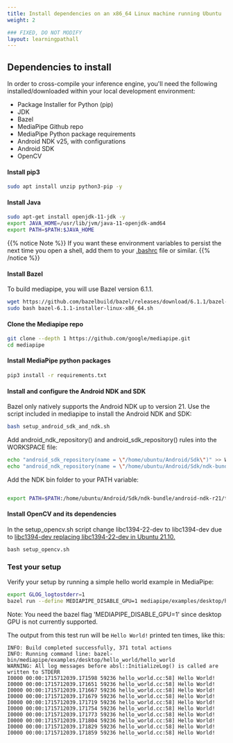 ```yaml
---
title: Install dependencies on an x86_64 Linux machine running Ubuntu
weight: 2

### FIXED, DO NOT MODIFY
layout: learningpathall
---
```


## Dependencies to install

In order to cross-compile your inference engine, you'll need the following installed/downloaded within your local development environment:

* Package Installer for Python (pip)
* JDK
* Bazel
* MediaPipe Github repo
* MediaPipe Python package requirements
* Android NDK v25, with configurations
* Android SDK
* OpenCV

#### Install pip3

```bash
sudo apt install unzip python3-pip -y
```

#### Install Java

```bash
sudo apt-get install openjdk-11-jdk -y
export JAVA_HOME=/usr/lib/jvm/java-11-openjdk-amd64
export PATH=$PATH:$JAVA_HOME
```

{{% notice Note %}}
If you want these environment variables to persist the next time you open a shell, add them to your [.bashrc](https://unix.stackexchange.com/questions/129143/what-is-the-purpose-of-bashrc-and-how-does-it-work) file or similar.
{{% /notice %}}

#### Install Bazel

To build mediapipe, you will use Bazel version 6.1.1.

```bash
wget https://github.com/bazelbuild/bazel/releases/download/6.1.1/bazel-6.1.1-installer-linux-x86_64.sh
sudo bash bazel-6.1.1-installer-linux-x86_64.sh
```

#### Clone the Mediapipe repo


```bash
git clone --depth 1 https://github.com/google/mediapipe.git
cd mediapipe
```

#### Install MediaPipe python packages

```bash
pip3 install -r requirements.txt
```

#### Install and configure the Android NDK and SDK

Bazel only natively supports the Android NDK up to version 21. Use the script included in mediapipe to install the Android NDK and SDK:

```bash
bash setup_android_sdk_and_ndk.sh
```

Add android_ndk_repository() and android_sdk_repository() rules into the WORKSPACE file:

```bash
echo "android_sdk_repository(name = \"/home/ubuntu/Android/Sdk\")" >> WORKSPACE
echo "android_ndk_repository(name = \"/home/ubuntu/Android/Sdk/ndk-bundle/android-ndk-r21\", api_level=21)" >> WORKSPACE
```

Add the NDK bin folder to your PATH variable:

```bash

export PATH=$PATH:/home/ubuntu/Android/Sdk/ndk-bundle/android-ndk-r21/toolchains/llvm/prebuilt/linux-x86_64/bin/

```

#### Install OpenCV and its dependencies

In the setup_opencv.sh script change libc1394-22-dev to libc1394-dev due to [libc1394-dev replacing libc1394-22-dev in Ubuntu 21.10.](https://github.com/ros/rosdistro/issues/34921)

```
bash setup_opencv.sh
```

### Test your setup

Verify your setup by running a simple hello world example in MediaPipe:

```bash
export GLOG_logtostderr=1
bazel run --define MEDIAPIPE_DISABLE_GPU=1 mediapipe/examples/desktop/hello_world:hello_world
```

Note: You need the bazel flag 'MEDIAPIPE_DISABLE_GPU=1' since desktop GPU is not currently supported.

The output from this test run will be ```Hello World!``` printed ten times, like this:

```output
INFO: Build completed successfully, 371 total actions
INFO: Running command line: bazel-bin/mediapipe/examples/desktop/hello_world/hello_world
WARNING: All log messages before absl::InitializeLog() is called are written to STDERR
I0000 00:00:1715712039.171598 59236 hello_world.cc:58] Hello World!
I0000 00:00:1715712039.171651 59236 hello_world.cc:58] Hello World!
I0000 00:00:1715712039.171667 59236 hello_world.cc:58] Hello World!
I0000 00:00:1715712039.171679 59236 hello_world.cc:58] Hello World!
I0000 00:00:1715712039.171719 59236 hello_world.cc:58] Hello World!
I0000 00:00:1715712039.171754 59236 hello_world.cc:58] Hello World!
I0000 00:00:1715712039.171773 59236 hello_world.cc:58] Hello World!
I0000 00:00:1715712039.171804 59236 hello_world.cc:58] Hello World!
I0000 00:00:1715712039.171829 59236 hello_world.cc:58] Hello World!
I0000 00:00:1715712039.171859 59236 hello_world.cc:58] Hello World!
```


